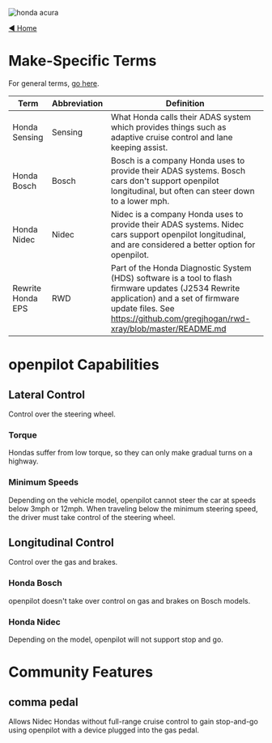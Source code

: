 ![honda acura](https://user-images.githubusercontent.com/37757984/81997732-7f1f9300-9605-11ea-96fc-54474d48889e.jpeg)

[◄ Home](https://github.com/commaai/openpilot/wiki)

# Make-Specific Terms

For general terms, [go here](https://github.com/commaai/openpilot/wiki/General-Terms).

Term | Abbreviation | Definition
--- | --- | ---
Honda Sensing | Sensing | What Honda calls their ADAS system which provides things such as adaptive cruise control and lane keeping assist.
Honda Bosch | Bosch | Bosch is a company Honda uses to provide their ADAS systems. Bosch cars don't support openpilot longitudinal, but often can steer down to a lower mph.
Honda Nidec | Nidec | Nidec is a company Honda uses to provide their ADAS systems. Nidec cars support openpilot longitudinal, and are considered a better option for openpilot.
Rewrite Honda EPS | RWD | Part of the Honda Diagnostic System (HDS) software is a tool to flash firmware updates (J2534 Rewrite application) and a set of firmware update files. See https://github.com/gregjhogan/rwd-xray/blob/master/README.md

# openpilot Capabilities

## Lateral Control

Control over the steering wheel.

### Torque
Hondas suffer from low torque, so they can only make gradual turns on a highway.

### Minimum Speeds
Depending on the vehicle model, openpilot cannot steer the car at speeds below 3mph or 12mph. When traveling below the minimum steering speed, the driver must take control of the steering wheel.

## Longitudinal Control

Control over the gas and brakes.

### Honda Bosch
openpilot doesn't take over control on gas and brakes on Bosch models.

### Honda Nidec
Depending on the model, openpilot will not support stop and go.

# Community Features

## comma pedal

Allows Nidec Hondas without full-range cruise control to gain stop-and-go using openpilot with a device plugged into the gas pedal.